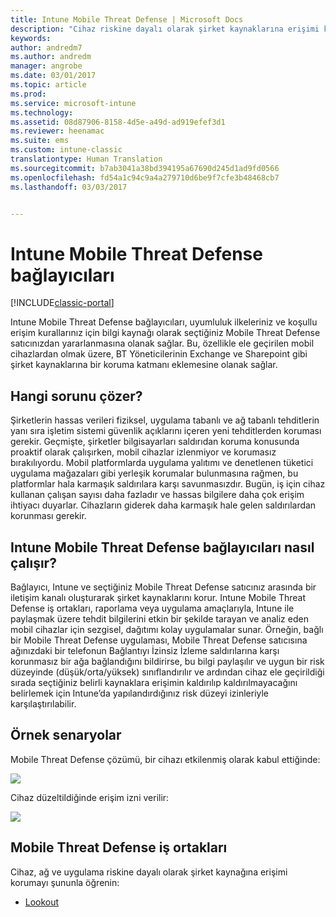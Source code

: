 ```yaml
---
title: Intune Mobile Threat Defense | Microsoft Docs
description: "Cihaz riskine dayalı olarak şirket kaynaklarına erişimi koruyun."
keywords: 
author: andredm7
ms.author: andredm
manager: angrobe
ms.date: 03/01/2017
ms.topic: article
ms.prod: 
ms.service: microsoft-intune
ms.technology: 
ms.assetid: 08d87906-8158-4d5e-a49d-ad919efef3d1
ms.reviewer: heenamac
ms.suite: ems
ms.custom: intune-classic
translationtype: Human Translation
ms.sourcegitcommit: b7ab3041a38bd394195a67690d245d1ad9fd0566
ms.openlocfilehash: fd54a1c94c9a4a279710d6be9f7cfe3b48468cb7
ms.lasthandoff: 03/03/2017


---
```


# <a name="intune-mobile-threat-defense-connectors"></a>Intune Mobile Threat Defense bağlayıcıları

[!INCLUDE[classic-portal](../includes/classic-portal.md)]

Intune Mobile Threat Defense bağlayıcıları, uyumluluk ilkeleriniz ve koşullu erişim kurallarınız için bilgi kaynağı olarak seçtiğiniz Mobile Threat Defense satıcınızdan yararlanmasına olanak sağlar. Bu, özellikle ele geçirilen mobil cihazlardan olmak üzere, BT Yöneticilerinin Exchange ve Sharepoint gibi şirket kaynaklarına bir koruma katmanı eklemesine olanak sağlar.

## <a name="what-problem-does-this-solve"></a>Hangi sorunu çözer?

Şirketlerin hassas verileri fiziksel, uygulama tabanlı ve ağ tabanlı tehditlerin yanı sıra işletim sistemi güvenlik açıklarını içeren yeni tehditlerden koruması gerekir.
Geçmişte, şirketler bilgisayarları saldırıdan koruma konusunda proaktif olarak çalışırken, mobil cihazlar izlenmiyor ve korumasız bırakılıyordu. Mobil platformlarda uygulama yalıtımı ve denetlenen tüketici uygulama mağazaları gibi yerleşik korumalar bulunmasına rağmen, bu platformlar hala karmaşık saldırılara karşı savunmasızdır. Bugün, iş için cihaz kullanan çalışan sayısı daha fazladır ve hassas bilgilere daha çok erişim ihtiyacı duyarlar. Cihazların giderek daha karmaşık hale gelen saldırılardan korunması gerekir.

## <a name="how-the-intune-mobile-threat-defense-connectors-work"></a>Intune Mobile Threat Defense bağlayıcıları nasıl çalışır?

Bağlayıcı, Intune ve seçtiğiniz Mobile Threat Defense satıcınız arasında bir iletişim kanalı oluşturarak şirket kaynaklarını korur. Intune Mobile Threat Defense iş ortakları, raporlama veya uygulama amaçlarıyla, Intune ile paylaşmak üzere tehdit bilgilerini etkin bir şekilde tarayan ve analiz eden mobil cihazlar için sezgisel, dağıtımı kolay uygulamalar sunar. Örneğin, bağlı bir Mobile Threat Defense uygulaması, Mobile Threat Defense satıcısına ağınızdaki bir telefonun Bağlantıyı İzinsiz İzleme saldırılarına karşı korunmasız bir ağa bağlandığını bildirirse, bu bilgi paylaşılır ve uygun bir risk düzeyinde (düşük/orta/yüksek) sınıflandırılır ve ardından cihaz ele geçirildiği sırada seçtiğiniz belirli kaynaklara erişimin kaldırılıp kaldırılmayacağını belirlemek için Intune’da yapılandırdığınız risk düzeyi izinleriyle karşılaştırılabilir.

## <a name="sample-scenarios"></a>Örnek senaryolar

Mobile Threat Defense çözümü, bir cihazı etkilenmiş olarak kabul ettiğinde:

![](http://i.imgur.com/kF8tI42.png)

Cihaz düzeltildiğinde erişim izni verilir:

![](http://i.imgur.com/zG4ZrzX.png)

## <a name="mobile-threat-defense-partners"></a>Mobile Threat Defense iş ortakları

Cihaz, ağ ve uygulama riskine dayalı olarak şirket kaynağına erişimi korumayı şununla öğrenin:

- [Lookout](https://docs.microsoft.com/intune/deploy-use/lookout-mobile-threat-defense-connector)
